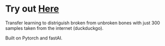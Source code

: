 # Try out [Here](https://pgeurin.github.io/broken-bones/) 

Transfer learning to distriguish broken from unbroken bones with just 300 samples taken from the internet (duckduckgo).

Built on Pytorch and fastAI.
